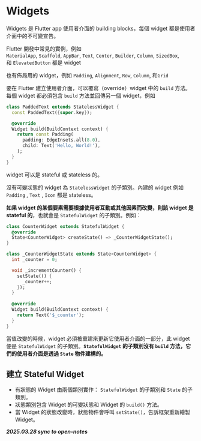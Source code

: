 # Widgets

Widgets 是 Flutter app 使用者介面的 building blocks，每個 widget 都是使用者介面中的不可變宣告。

Flutter 開發中常見的實例，例如  `MaterialApp`, `Scaffold`, `AppBar`, `Text`, `Center`, `Builder`, `Column`, `SizedBox`, 和 `ElevatedButton` 都是 widget

也有佈局用的 widget，例如 `Padding`, `Alignment`, `Row`, `Column`, 和`Grid` 

要在 Flutter 建立使用者介面，可以覆寫（override）widget 中的 `build` 方法。每個 widget 都必須包含 `build` 方法並回傳另一個 widget，例如

```dart
class PaddedText extends StatelessWidget {
  const PaddedText({super.key});

  @override
  Widget build(BuildContext context) {
    return const Padding(
      padding: EdgeInsets.all(8.0),
      child: Text('Hello, World!'),
    );
  }
}
```

widget 可以是 stateful 或 stateless 的。

沒有可變狀態的 widget 為 `StatelessWidget` 的子類別。內建的 widget 例如 `Padding` , `Text` , `Icon` 都是 stateless。

**如果 widget 的某個要素需要根據使用者互動或其他因素而改變，則該 widget 是 stateful 的**，也就會是 `StatefulWidget` 的子類別。例如：

```dart
class CounterWidget extends StatefulWidget {
  @override
  State<CounterWidget> createState() => _CounterWidgetState();
}

class _CounterWidgetState extends State<CounterWidget> {
  int _counter = 0;

  void _incrementCounter() {
    setState(() {
      _counter++;
    });
  }
  
  @override
  Widget build(BuildContext context) {
    return Text('$_counter');
  }
}
```

當值改變的時候，widget 必須被重建來更新它使用者介面的一部分，此 widget 便是 `StatefulWidget` 的子類別。**`StatefulWidget` 的子類別沒有 `build` 方法，它們的使用者介面是透過 `State` 物件建構的。** 

## 建立 Stateful Widget

- 有狀態的 Widget 由兩個類別實作： `StatefulWidget` 的子類別和 `State` 的子類別。
- 狀態類別包含 Ｗidget 的可變狀態和 Ｗidget 的 `build()` 方法。
- 當 Widget 的狀態改變時，狀態物件會呼叫 `setState()`，告訴框架重新繪製 Widget。

***2025.03.28 sync to open-notes***